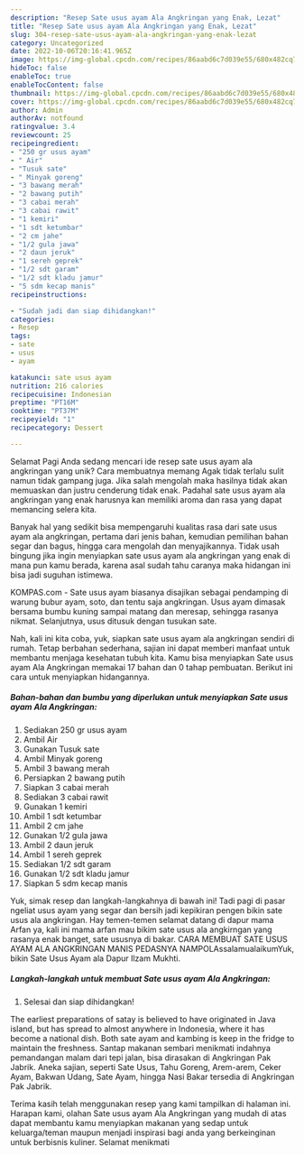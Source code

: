 ```yaml
---
description: "Resep Sate usus ayam Ala Angkringan yang Enak, Lezat"
title: "Resep Sate usus ayam Ala Angkringan yang Enak, Lezat"
slug: 304-resep-sate-usus-ayam-ala-angkringan-yang-enak-lezat
category: Uncategorized
date: 2022-10-06T20:16:41.965Z
image: https://img-global.cpcdn.com/recipes/86aabd6c7d039e55/680x482cq70/sate-usus-ayam-ala-angkringan-foto-resep-utama.jpg
hideToc: false
enableToc: true
enableTocContent: false
thumbnail: https://img-global.cpcdn.com/recipes/86aabd6c7d039e55/680x482cq70/sate-usus-ayam-ala-angkringan-foto-resep-utama.jpg
cover: https://img-global.cpcdn.com/recipes/86aabd6c7d039e55/680x482cq70/sate-usus-ayam-ala-angkringan-foto-resep-utama.jpg
author: Admin
authorAv: notfound
ratingvalue: 3.4
reviewcount: 25
recipeingredient:
- "250 gr usus ayam"
- " Air"
- "Tusuk sate"
- " Minyak goreng"
- "3 bawang merah"
- "2 bawang putih"
- "3 cabai merah"
- "3 cabai rawit"
- "1 kemiri"
- "1 sdt ketumbar"
- "2 cm jahe"
- "1/2 gula jawa"
- "2 daun jeruk"
- "1 sereh geprek"
- "1/2 sdt garam"
- "1/2 sdt kladu jamur"
- "5 sdm kecap manis"
recipeinstructions:

- "Sudah jadi dan siap dihidangkan!"
categories:
- Resep
tags:
- sate
- usus
- ayam

katakunci: sate usus ayam 
nutrition: 216 calories
recipecuisine: Indonesian
preptime: "PT16M"
cooktime: "PT37M"
recipeyield: "1"
recipecategory: Dessert

---
```



Selamat Pagi Anda sedang mencari ide resep sate usus ayam ala angkringan yang unik? Cara membuatnya memang Agak tidak terlalu sulit namun tidak gampang juga. Jika salah mengolah maka hasilnya tidak akan memuaskan dan justru cenderung tidak enak. Padahal sate usus ayam ala angkringan yang enak harusnya kan memiliki aroma dan rasa yang dapat memancing selera kita.


Banyak hal yang sedikit bisa mempengaruhi kualitas rasa dari sate usus ayam ala angkringan, pertama dari jenis bahan, kemudian pemilihan bahan segar dan bagus, hingga cara mengolah dan menyajikannya. Tidak usah bingung jika ingin menyiapkan sate usus ayam ala angkringan yang enak di mana pun kamu berada, karena asal sudah tahu caranya maka hidangan ini bisa jadi suguhan istimewa.

KOMPAS.com - Sate usus ayam biasanya disajikan sebagai pendamping di warung bubur ayam, soto, dan tentu saja angkringan. Usus ayam dimasak bersama bumbu kuning sampai matang dan meresap, sehingga rasanya nikmat. Selanjutnya, usus ditusuk dengan tusukan sate.


Nah, kali ini kita coba, yuk, siapkan sate usus ayam ala angkringan sendiri di rumah. Tetap berbahan sederhana, sajian ini dapat memberi manfaat untuk membantu menjaga kesehatan tubuh kita. Kamu bisa menyiapkan Sate usus ayam Ala Angkringan memakai 17 bahan dan 0 tahap pembuatan. Berikut ini cara untuk menyiapkan hidangannya.

<!--inarticleads1-->

##### Bahan-bahan dan bumbu yang diperlukan untuk menyiapkan Sate usus ayam Ala Angkringan:

1. Sediakan 250 gr usus ayam
1. Ambil  Air
1. Gunakan Tusuk sate
1. Ambil  Minyak goreng
1. Ambil 3 bawang merah
1. Persiapkan 2 bawang putih
1. Siapkan 3 cabai merah
1. Sediakan 3 cabai rawit
1. Gunakan 1 kemiri
1. Ambil 1 sdt ketumbar
1. Ambil 2 cm jahe
1. Gunakan 1/2 gula jawa
1. Ambil 2 daun jeruk
1. Ambil 1 sereh geprek
1. Sediakan 1/2 sdt garam
1. Gunakan 1/2 sdt kladu jamur
1. Siapkan 5 sdm kecap manis


Yuk, simak resep dan langkah-langkahnya di bawah ini! Tadi pagi di pasar ngeliat usus ayam yang segar dan bersih jadi kepikiran pengen bikin sate usus ala angkringan. Hay temen-temen selamat datang di dapur mama Arfan ya, kali ini mama arfan mau bikim sate usus ala angkirngan yang rasanya enak banget, sate ususnya di bakar. CARA MEMBUAT SATE USUS AYAM ALA ANGKRINGAN MANIS PEDASNYA NAMPOLAssalamualaikumYuk, bikin Sate Usus Ayam ala Dapur Ilzam Mukhti. 

<!--inarticleads2-->

##### Langkah-langkah untuk membuat Sate usus ayam Ala Angkringan:


1. Selesai dan siap dihidangkan!

The earliest preparations of satay is believed to have originated in Java island, but has spread to almost anywhere in Indonesia, where it has become a national dish. Both sate ayam and kambing is keep in the fridge to maintain the freshness. Santap makanan sembari menikmati indahnya pemandangan malam dari tepi jalan, bisa dirasakan di Angkringan Pak Jabrik. Aneka sajian, seperti Sate Usus, Tahu Goreng, Arem-arem, Ceker Ayam, Bakwan Udang, Sate Ayam, hingga Nasi Bakar tersedia di Angkringan Pak Jabrik. 

Terima kasih telah menggunakan resep yang kami tampilkan di halaman ini. Harapan kami, olahan Sate usus ayam Ala Angkringan yang mudah di atas dapat membantu kamu menyiapkan makanan yang sedap untuk keluarga/teman maupun menjadi inspirasi bagi anda yang berkeinginan untuk berbisnis kuliner. Selamat menikmati
